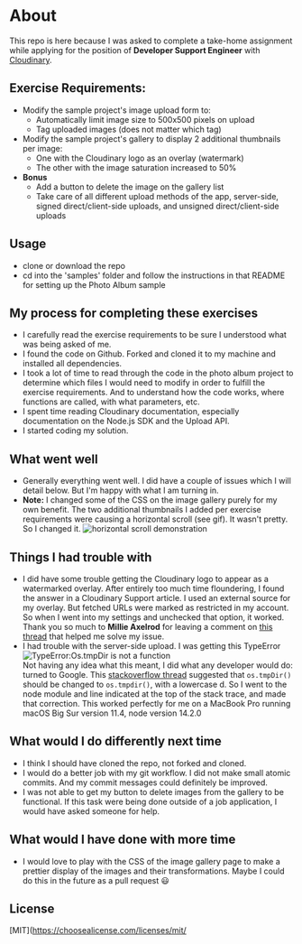 # About

This repo is here because I was asked to complete a take-home assignment while applying for the position of **Developer Support Engineer** with [Cloudinary](https://www.cloudinary.com).

## Exercise Requirements:

-   Modify the sample project's image upload form to:
    -   Automatically limit image size to 500x500 pixels on upload
    -   Tag uploaded images (does not matter which tag)
-   Modify the sample project's gallery to display 2 additional thumbnails per image:
    -   One with the Cloudinary logo as an overlay (watermark)
    -   The other with the image saturation increased to 50%
-   **Bonus**
    -   Add a button to delete the image on the gallery list
    -   Take care of all different upload methods of the app, server-side, signed direct/client-side uploads, and unsigned direct/client-side uploads

## Usage

-   clone or download the repo
-   cd into the 'samples' folder and follow the instructions in that README for setting up the Photo Album sample

## My process for completing these exercises

-   I carefully read the exercise requirements to be sure I understood what was being asked of me.
-   I found the code on Github. Forked and cloned it to my machine and installed all dependencies.
-   I took a lot of time to read through the code in the photo album project to determine which files I would need to modify in order to fulfill the exercise requirements. And to understand how the code works, where functions are called, with what parameters, etc.
-   I spent time reading Cloudinary documentation, especially documentation on the Node.js SDK and the Upload API.
-   I started coding my solution.

## What went well

-   Generally everything went well. I did have a couple of issues which I will detail below. But I'm happy with what I am turning in.
-   **Note:** I changed some of the CSS on the image gallery purely for my own benefit. The two additional thumbnails I added per exercise requirements were causing a horizontal scroll (see gif). It wasn't pretty. So I changed it. ![horizontal scroll demonstration](https://res.cloudinary.com/tangoecho/image/upload/c_scale,h_200/v1629220167/horizontal-scroll_hgatmt.gif)

## Things I had trouble with

-   I did have some trouble getting the Cloudinary logo to appear as a watermarked overlay. After entirely too much time floundering, I found the answer in a Cloudinary Support article. I used an external source for my overlay. But fetched URLs were marked as restricted in my account. So when I went into my settings and unchecked that option, it worked. Thank you so much to **Millie Axelrod** for leaving a comment on [this thread]('https://support.cloudinary.com/hc/en-us/articles/360032635232-Overlay-an-image-that-s-taken-from-a-fetched-public-URL#article-comments') that helped me solve my issue.
-   I had trouble with the server-side upload. I was getting this TypeError ![TypeError:Os.tmpDir is not a function](https://res.cloudinary.com/tangoecho/image/upload/v1629168727/iypsty5qblm0thcbhbgh.png)  
    Not having any idea what this meant, I did what any developer would do: turned to Google. This [stackoverflow thread]('https://stackoverflow.com/questions/40913034/os-tmpdir-is-deprecated-node-and-formidable') suggested that `os.tmpDir()` should be changed to `os.tmpdir()`, with a lowercase d. So I went to the node module and line indicated at the top of the stack trace, and made that correction. This worked perfectly for me on a MacBook Pro running macOS Big Sur version 11.4, node version 14.2.0

## ​What would I do differently next time

-   I think I should have cloned the repo, not forked and cloned.
-   I would do a better job with my git workflow. I did not make small atomic commits. And my commit messages could definitely be improved.
-   I was not able to get my button to delete images from the gallery to be functional. If this task were being done outside of a job application, I would have asked someone for help.
    ​

## What would I have done with more time

-   I would love to play with the CSS of the image gallery page to make a prettier display of the images and their transformations. Maybe I could do this in the future as a pull request 😃

## License

[MIT](https://choosealicense.com/licenses/mit/
